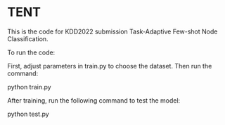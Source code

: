 # TENT


This is the code for KDD2022 submission Task-Adaptive Few-shot Node Classification.

To run the code:

First, adjust parameters in train.py to choose the dataset. Then run the command:

python train.py

After training, run the following command to test the model:

python test.py
